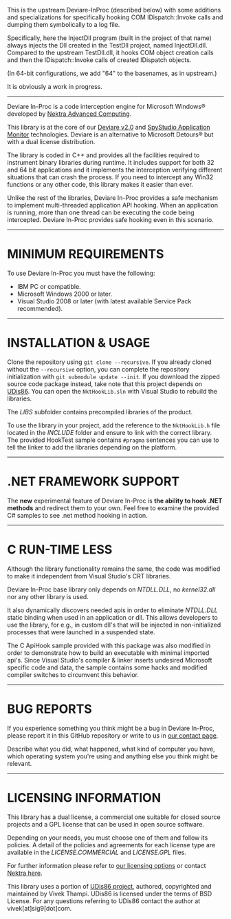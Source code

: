 ﻿This is the upstream Deviare-InProc (described below) with some
additions and specializations for specifically hooking COM
IDispatch::Invoke calls and dumping them symbolically to a log file.

Specifically, here the InjectDll program (built in the project of that
name) always injects the Dll created in the TestDll project, named
InjectDll.dll. Compared to the upstream TestDll.dll, it hooks COM
object creation calls and then the IDispatch::Invoke calls of created
IDispatch objects.

(In 64-bit configurations, we add "64" to the basenames, as in upstream.)

It is obviously a work in progress.

----------------------

Deviare In-Proc is a code interception engine for Microsoft Windows® developed by
[Nektra Advanced Computing](http://www.nektra.com).

This library is at the core of our [Deviare v2.0](http://www.nektra.com/products/deviare-api-hook-windows/)
and [SpyStudio Application Monitor](http://www.nektra.com/products/spystudio-api-monitor/) technologies.
Deviare is an alternative to Microsoft Detours® but with a dual license distribution.

The library is coded in C++ and provides all the facilities required to
instrument binary libraries during runtime. It includes support for both 32
and 64 bit applications and it implements the interception verifying different
situations that can crash the process. If you need to intercept any Win32
functions or any other code, this library makes it easier than ever.

Unlike the rest of the libraries, Deviare In-Proc provides a safe mechanism to
implement multi-threaded application API hooking. When an application is
running, more than one thread can be executing the code being intercepted.
Deviare In-Proc provides safe hooking even in this scenario.


----------------------
# MINIMUM REQUIREMENTS

To use Deviare In-Proc you must have the following:

- IBM PC or compatible.
- Microsoft Windows 2000 or later.
- Visual Studio 2008 or later (with latest available Service Pack recommended).


----------------------
# INSTALLATION & USAGE

Clone the repository using `git clone --recursive`. If you already cloned without the `--recursive`
option, you can complete the repository initialization with `git submodule update --init`.
If you download the zipped source code package instead, take note that this project depends
on [UDis86][UDis86 link].
You can open the `NktHookLib.sln` with Visual Studio to rebuild the libraries.

The *LIBS* subfolder contains precompiled libraries of the product.

To use the library in your project, add the reference to the `NktHookLib.h` file
located in the *INCLUDE* folder and ensure to link with the correct library.
The provided HookTest sample contains `#pragma` sentences you can use to tell
the linker to add the libraries depending on the platform.  


------------------------
# .NET FRAMEWORK SUPPORT

The **new** experimental feature of Deviare In-Proc is **the ability to hook
.NET methods** and redirect them to your own. Feel free to examine the provided
C# samples to see .net method hooking in action.


-----------------
# C RUN-TIME LESS

Although the library functionality remains the same, the code was modified to
make it independent from Visual Studio's CRT libraries.

Deviare In-Proc base library only depends on *NTDLL.DLL*, no *kernel32.dll* nor
any other library is used.

It also dynamically discovers needed apis in order to eliminate *NTDLL.DLL*
static binding when used in an application or dll. This allows developers
to use the library, for e.g., in custom dll's that will be injected
in non-initialized processes that were launched in a suspended state.

The C ApiHook sample provided with this package was also modified in order to
demonstrate how to build an executable with minimal imported api's. Since
Visual Studio's compiler & linker inserts undesired Microsoft specific code
and data, the sample contains some hacks and modified compiler switches to
circumvent this behavior.


-------------
# BUG REPORTS

If you experience something you think might be a bug in Deviare In-Proc, please
report it in this GitHub repository or write to us in [our contact page][Nektra contact].

Describe what you did, what happened, what kind of computer you have, which
operating system you're using and anything else you think might be relevant.


-----------------------
# LICENSING INFORMATION

This library has a dual license, a commercial one suitable for closed source
projects and a GPL license that can be used in open source software.

Depending on your needs, you must choose one of them and follow its policies.
A detail of the policies and agreements for each license type are available in
the *LICENSE.COMMERCIAL* and *LICENSE.GPL* files.

For further information please refer to [our licensing options][Deviare Inproc homepage] or
contact [Nektra here][Nektra contact].

This library uses a portion of [UDis86 project][UDis86 link], authored, 
copyrighted and maintained by Vivek Thampi. UDis86 is licensed under
the terms of BSD License. For any questions referring to UDis86 contact the
author at vivek[at]sig9[dot]com.

[UDis86 link]: http://udis86.sourceforge.net/
[Nektra contact]: http://www.nektra.com/contact/
[Deviare Inproc homepage]: http://www.nektra.com/products/deviare-api-hook-windows/deviare-in-process/